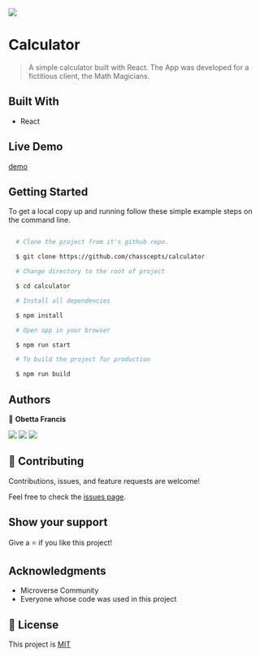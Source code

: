 ![](https://img.shields.io/badge/Microverse-blueviolet)

# Calculator

> A simple calculator built with React. The App was developed for a fictitious client, the Math Magicians.

## Built With

- React

## Live Demo

[demo](https://mm-calculator.netlify.app/)

## Getting Started

To get a local copy up and running follow these simple example steps on the command line.

```bash

  # Clone the project from it's github repo.

  $ git clone https://github.com/chasscepts/calculator

  # Change directory to the root of project

  $ cd calculator

  # Install all dependencies

  $ npm install

  # Open app in your browser

  $ npm run start

  # To build the project for production

  $ npm run build

```

## Authors

👤 **Obetta Francis**

[![](https://img.shields.io/badge/GitHub-100000?style=for-the-badge&logo=github&logoColor=white)](https://github.com/chasscepts) [![](https://img.shields.io/badge/Twitter-1DA1F2?style=for-the-badge&logo=twitter&logoColor=white)](https://twitter.com/chasscepts) [![](https://img.shields.io/badge/LinkedIn-0077B5?style=for-the-badge&logo=linkedin&logoColor=white)](https://www.linkedin.com/in/chasscepts/)

## 🤝 Contributing

Contributions, issues, and feature requests are welcome!

Feel free to check the [issues page](https://github.com/chasscepts/calculator/issues).

## Show your support

Give a ⭐️ if you like this project!

## Acknowledgments
- Microverse Community
- Everyone whose code was used in this project

## 📝 License

This project is [MIT](./LICENSE)
